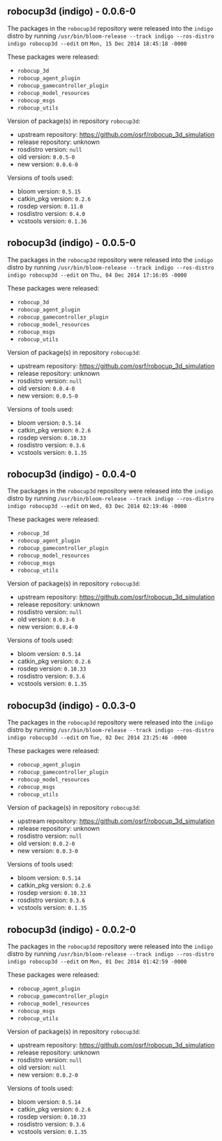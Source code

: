 ## robocup3d (indigo) - 0.0.6-0

The packages in the `robocup3d` repository were released into the `indigo` distro by running `/usr/bin/bloom-release --track indigo --ros-distro indigo robocup3d --edit` on `Mon, 15 Dec 2014 18:45:18 -0000`

These packages were released:
- `robocup_3d`
- `robocup_agent_plugin`
- `robocup_gamecontroller_plugin`
- `robocup_model_resources`
- `robocup_msgs`
- `robocup_utils`

Version of package(s) in repository `robocup3d`:
- upstream repository: https://github.com/osrf/robocup_3d_simulation
- release repository: unknown
- rosdistro version: `null`
- old version: `0.0.5-0`
- new version: `0.0.6-0`

Versions of tools used:
- bloom version: `0.5.15`
- catkin_pkg version: `0.2.6`
- rosdep version: `0.11.0`
- rosdistro version: `0.4.0`
- vcstools version: `0.1.36`


## robocup3d (indigo) - 0.0.5-0

The packages in the `robocup3d` repository were released into the `indigo` distro by running `/usr/bin/bloom-release --track indigo --ros-distro indigo robocup3d --edit` on `Thu, 04 Dec 2014 17:16:05 -0000`

These packages were released:
- `robocup_3d`
- `robocup_agent_plugin`
- `robocup_gamecontroller_plugin`
- `robocup_model_resources`
- `robocup_msgs`
- `robocup_utils`

Version of package(s) in repository `robocup3d`:
- upstream repository: https://github.com/osrf/robocup_3d_simulation
- release repository: unknown
- rosdistro version: `null`
- old version: `0.0.4-0`
- new version: `0.0.5-0`

Versions of tools used:
- bloom version: `0.5.14`
- catkin_pkg version: `0.2.6`
- rosdep version: `0.10.33`
- rosdistro version: `0.3.6`
- vcstools version: `0.1.35`


## robocup3d (indigo) - 0.0.4-0

The packages in the `robocup3d` repository were released into the `indigo` distro by running `/usr/bin/bloom-release --track indigo --ros-distro indigo robocup3d --edit` on `Wed, 03 Dec 2014 02:19:46 -0000`

These packages were released:
- `robocup_3d`
- `robocup_agent_plugin`
- `robocup_gamecontroller_plugin`
- `robocup_model_resources`
- `robocup_msgs`
- `robocup_utils`

Version of package(s) in repository `robocup3d`:
- upstream repository: https://github.com/osrf/robocup_3d_simulation
- release repository: unknown
- rosdistro version: `null`
- old version: `0.0.3-0`
- new version: `0.0.4-0`

Versions of tools used:
- bloom version: `0.5.14`
- catkin_pkg version: `0.2.6`
- rosdep version: `0.10.33`
- rosdistro version: `0.3.6`
- vcstools version: `0.1.35`


## robocup3d (indigo) - 0.0.3-0

The packages in the `robocup3d` repository were released into the `indigo` distro by running `/usr/bin/bloom-release --track indigo --ros-distro indigo robocup3d --edit` on `Tue, 02 Dec 2014 23:25:46 -0000`

These packages were released:
- `robocup_agent_plugin`
- `robocup_gamecontroller_plugin`
- `robocup_model_resources`
- `robocup_msgs`
- `robocup_utils`

Version of package(s) in repository `robocup3d`:
- upstream repository: https://github.com/osrf/robocup_3d_simulation
- release repository: unknown
- rosdistro version: `null`
- old version: `0.0.2-0`
- new version: `0.0.3-0`

Versions of tools used:
- bloom version: `0.5.14`
- catkin_pkg version: `0.2.6`
- rosdep version: `0.10.33`
- rosdistro version: `0.3.6`
- vcstools version: `0.1.35`


## robocup3d (indigo) - 0.0.2-0

The packages in the `robocup3d` repository were released into the `indigo` distro by running `/usr/bin/bloom-release --track indigo --ros-distro indigo robocup3d --edit` on `Mon, 01 Dec 2014 01:42:59 -0000`

These packages were released:
- `robocup_agent_plugin`
- `robocup_gamecontroller_plugin`
- `robocup_model_resources`
- `robocup_msgs`
- `robocup_utils`

Version of package(s) in repository `robocup3d`:
- upstream repository: https://github.com/osrf/robocup_3d_simulation
- release repository: unknown
- rosdistro version: `null`
- old version: `null`
- new version: `0.0.2-0`

Versions of tools used:
- bloom version: `0.5.14`
- catkin_pkg version: `0.2.6`
- rosdep version: `0.10.33`
- rosdistro version: `0.3.6`
- vcstools version: `0.1.35`


